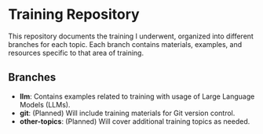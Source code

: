 # Training Repository

This repository documents the training I underwent, organized into different branches for each topic. Each branch contains materials, examples, and resources specific to that area of training.

## Branches

- **llm**: Contains examples related to training with usage of Large Language Models (LLMs).
- **git**: (Planned) Will include training materials for Git version control.
- **other-topics**: (Planned) Will cover additional training topics as needed.

